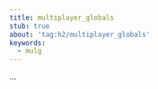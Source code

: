 ```yaml
---
title: multiplayer_globals
stub: true
about: 'tag:h2/multiplayer_globals'
keywords:
  - mulg
---
```

...

